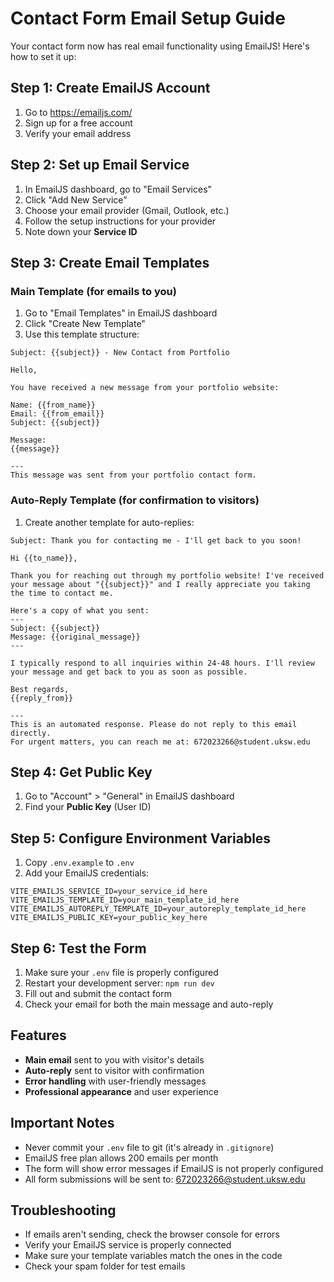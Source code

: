 # Contact Form Email Setup Guide

Your contact form now has real email functionality using EmailJS! Here's how to set it up:

## Step 1: Create EmailJS Account
1. Go to https://emailjs.com/
2. Sign up for a free account
3. Verify your email address

## Step 2: Set up Email Service
1. In EmailJS dashboard, go to "Email Services"
2. Click "Add New Service"
3. Choose your email provider (Gmail, Outlook, etc.)
4. Follow the setup instructions for your provider
5. Note down your **Service ID**

## Step 3: Create Email Templates

### Main Template (for emails to you)
1. Go to "Email Templates" in EmailJS dashboard
2. Click "Create New Template"
3. Use this template structure:

```
Subject: {{subject}} - New Contact from Portfolio

Hello,

You have received a new message from your portfolio website:

Name: {{from_name}}
Email: {{from_email}}
Subject: {{subject}}

Message:
{{message}}

---
This message was sent from your portfolio contact form.
```

### Auto-Reply Template (for confirmation to visitors)
1. Create another template for auto-replies:

```
Subject: Thank you for contacting me - I'll get back to you soon!

Hi {{to_name}},

Thank you for reaching out through my portfolio website! I've received your message about "{{subject}}" and I really appreciate you taking the time to contact me.

Here's a copy of what you sent:
---
Subject: {{subject}}
Message: {{original_message}}
---

I typically respond to all inquiries within 24-48 hours. I'll review your message and get back to you as soon as possible.

Best regards,
{{reply_from}}

---
This is an automated response. Please do not reply to this email directly.
For urgent matters, you can reach me at: 672023266@student.uksw.edu
```

## Step 4: Get Public Key
1. Go to "Account" > "General" in EmailJS dashboard
2. Find your **Public Key** (User ID)

## Step 5: Configure Environment Variables
1. Copy `.env.example` to `.env`
2. Add your EmailJS credentials:

```
VITE_EMAILJS_SERVICE_ID=your_service_id_here
VITE_EMAILJS_TEMPLATE_ID=your_main_template_id_here
VITE_EMAILJS_AUTOREPLY_TEMPLATE_ID=your_autoreply_template_id_here
VITE_EMAILJS_PUBLIC_KEY=your_public_key_here
```

## Step 6: Test the Form
1. Make sure your `.env` file is properly configured
2. Restart your development server: `npm run dev`
3. Fill out and submit the contact form
4. Check your email for both the main message and auto-reply

## Features
- **Main email** sent to you with visitor's details
- **Auto-reply** sent to visitor with confirmation
- **Error handling** with user-friendly messages
- **Professional appearance** and user experience

## Important Notes
- Never commit your `.env` file to git (it's already in `.gitignore`)
- EmailJS free plan allows 200 emails per month
- The form will show error messages if EmailJS is not properly configured
- All form submissions will be sent to: 672023266@student.uksw.edu

## Troubleshooting
- If emails aren't sending, check the browser console for errors
- Verify your EmailJS service is properly connected
- Make sure your template variables match the ones in the code
- Check your spam folder for test emails

